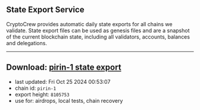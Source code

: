 ## State Export Service
CryptoCrew provides automatic daily state exports for all chains we validate. State export files can be used as genesis files and are a snapshot of the current blockchain state, including all validators, accounts, balances and delegations.

---
**Download: [pirin-1 state export](https://dl-eu2.ccvalidators.com/SERVICE/nolus/pirin-1_export_8105753.json)**
---

- last updated: Fri Oct 25 2024 00:53:07
- chain id: `pirin-1`
- export height: `8105753`
- use for: airdrops, local tests, chain recovery
